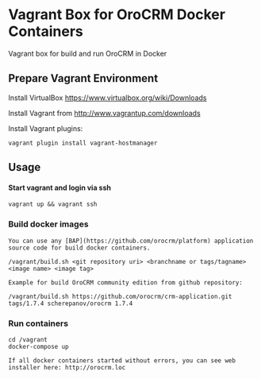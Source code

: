 # Vagrant Box for OroCRM Docker Containers

Vagrant box for build and run OroCRM in Docker

## Prepare Vagrant Environment

Install VirtualBox https://www.virtualbox.org/wiki/Downloads

Install Vagrant from http://www.vagrantup.com/downloads

Install Vagrant plugins:

    vagrant plugin install vagrant-hostmanager

## Usage

#### Start vagrant and login via ssh

    vagrant up && vagrant ssh

### Build docker images

    You can use any [BAP](https://github.com/orocrm/platform) application source code for build docker containers.

    /vagrant/build.sh <git repository uri> <branchname or tags/tagname> <image name> <image tag>

    Example for build OroCRM community edition from github repository:

    /vagrant/build.sh https://github.com/orocrm/crm-application.git tags/1.7.4 scherepanov/orocrm 1.7.4

### Run containers

    cd /vagrant
    docker-compose up

    If all docker containers started without errors, you can see web installer here: http://orocrm.loc
